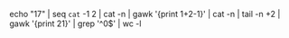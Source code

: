 echo "17" | seq `cat` -1 2 | cat -n | gawk '{print $1+$2-1}' | cat -n | tail -n +2 | gawk '{print $2%$1}' | grep '^0$' | wc -l
